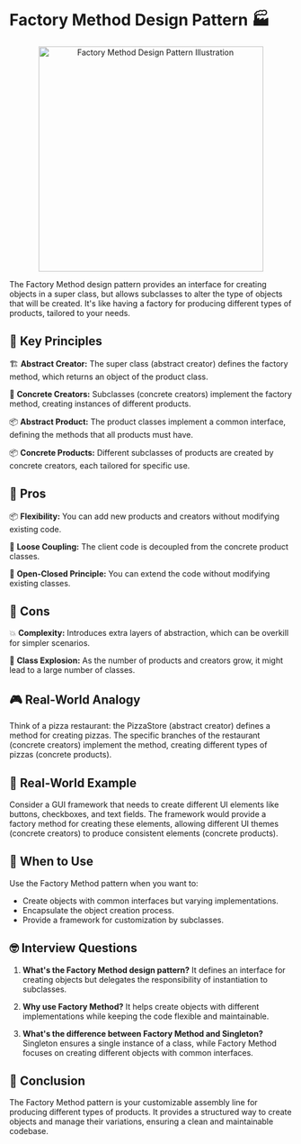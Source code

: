 # Factory Method Design Pattern 🏭

<p align="center">
  <img src="https://refactoring.guru/images/patterns/content/factory-method/factory-method-en.png" alt="Factory Method Design Pattern Illustration" width="400">
</p>

The Factory Method design pattern provides an interface for creating objects in a super class, but allows subclasses to alter the type of objects that will be created. It's like having a factory for producing different types of products, tailored to your needs.

## 🔧 Key Principles

🏗️ **Abstract Creator:** The super class (abstract creator) defines the factory method, which returns an object of the product class.

🔧 **Concrete Creators:** Subclasses (concrete creators) implement the factory method, creating instances of different products.

📦 **Abstract Product:** The product classes implement a common interface, defining the methods that all products must have.

📦 **Concrete Products:** Different subclasses of products are created by concrete creators, each tailored for specific use.

## 🚀 Pros

📦 **Flexibility:** You can add new products and creators without modifying existing code.

🔌 **Loose Coupling:** The client code is decoupled from the concrete product classes.

🎉 **Open-Closed Principle:** You can extend the code without modifying existing classes.

## 🛑 Cons

💥 **Complexity:** Introduces extra layers of abstraction, which can be overkill for simpler scenarios.

🔧 **Class Explosion:** As the number of products and creators grow, it might lead to a large number of classes.

## 🎮 Real-World Analogy

Think of a pizza restaurant: the PizzaStore (abstract creator) defines a method for creating pizzas. The specific branches of the restaurant (concrete creators) implement the method, creating different types of pizzas (concrete products).

## 💼 Real-World Example

Consider a GUI framework that needs to create different UI elements like buttons, checkboxes, and text fields. The framework would provide a factory method for creating these elements, allowing different UI themes (concrete creators) to produce consistent elements (concrete products).

## 🤔 When to Use

Use the Factory Method pattern when you want to:

- Create objects with common interfaces but varying implementations.
- Encapsulate the object creation process.
- Provide a framework for customization by subclasses.

## 🤓 Interview Questions

1. **What's the Factory Method design pattern?**
   It defines an interface for creating objects but delegates the responsibility of instantiation to subclasses.

2. **Why use Factory Method?**
   It helps create objects with different implementations while keeping the code flexible and maintainable.

3. **What's the difference between Factory Method and Singleton?**
   Singleton ensures a single instance of a class, while Factory Method focuses on creating different objects with common interfaces.

## 🚀 Conclusion

The Factory Method pattern is your customizable assembly line for producing different types of products. It provides a structured way to create objects and manage their variations, ensuring a clean and maintainable codebase.
